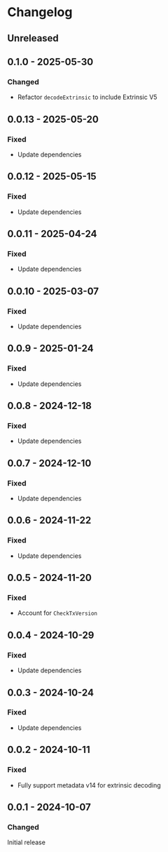 # Changelog

## Unreleased

## 0.1.0 - 2025-05-30

### Changed

- Refactor `decodeExtrinsic` to include Extrinsic V5

## 0.0.13 - 2025-05-20

### Fixed

- Update dependencies

## 0.0.12 - 2025-05-15

### Fixed

- Update dependencies

## 0.0.11 - 2025-04-24

### Fixed

- Update dependencies

## 0.0.10 - 2025-03-07

### Fixed

- Update dependencies

## 0.0.9 - 2025-01-24

### Fixed

- Update dependencies

## 0.0.8 - 2024-12-18

### Fixed

- Update dependencies

## 0.0.7 - 2024-12-10

### Fixed

- Update dependencies

## 0.0.6 - 2024-11-22

### Fixed

- Update dependencies

## 0.0.5 - 2024-11-20

### Fixed

- Account for `CheckTxVersion`

## 0.0.4 - 2024-10-29

### Fixed

- Update dependencies

## 0.0.3 - 2024-10-24

### Fixed

- Update dependencies

## 0.0.2 - 2024-10-11

### Fixed

- Fully support metadata v14 for extrinsic decoding

## 0.0.1 - 2024-10-07

### Changed

Initial release
